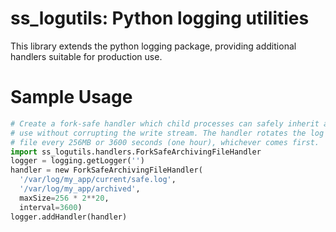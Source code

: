 # ss\_logutils: Python logging utilities

This library extends the python logging package, providing additional handlers
suitable for production use.

# Sample Usage

```python
# Create a fork-safe handler which child processes can safely inherit and
# use without corrupting the write stream. The handler rotates the log
# file every 256MB or 3600 seconds (one hour), whichever comes first.
import ss_logutils.handlers.ForkSafeArchivingFileHandler
logger = logging.getLogger('')
handler = new ForkSafeArchivingFileHandler(
  '/var/log/my_app/current/safe.log',
  '/var/log/my_app/archived',
  maxSize=256 * 2**20,
  interval=3600)
logger.addHandler(handler)
```
